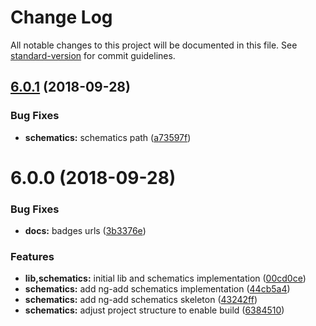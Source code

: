 # Change Log

All notable changes to this project will be documented in this file. See [standard-version](https://github.com/conventional-changelog/standard-version) for commit guidelines.

<a name="6.0.1"></a>
## [6.0.1](https://github.com/@angular-extensions/model/compare/v6.0.0...v6.0.1) (2018-09-28)


### Bug Fixes

* **schematics:** schematics path ([a73597f](https://github.com/@angular-extensions/model/commit/a73597f))



<a name="6.0.0"></a>
# 6.0.0 (2018-09-28)


### Bug Fixes

* **docs:** badges urls ([3b3376e](https://github.com/@angular-extensions/model/commit/3b3376e))


### Features

* **lib,schematics:** initial lib and schematics implementation ([00cd0ce](https://github.com/@angular-extensions/model/commit/00cd0ce))
* **schematics:** add ng-add schematics implementation ([44cb5a4](https://github.com/@angular-extensions/model/commit/44cb5a4))
* **schematics:** add ng-add schematics skeleton ([43242ff](https://github.com/@angular-extensions/model/commit/43242ff))
* **schematics:** adjust project structure to enable build ([6384510](https://github.com/@angular-extensions/model/commit/6384510))
